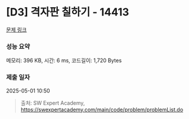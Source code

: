 # [D3] 격자판 칠하기 - 14413 

[문제 링크](https://swexpertacademy.com/main/code/problem/problemDetail.do?contestProbId=AYEXgKnKKg0DFARx) 

### 성능 요약

메모리: 396 KB, 시간: 6 ms, 코드길이: 1,720 Bytes

### 제출 일자

2025-05-01 10:50



> 출처: SW Expert Academy, https://swexpertacademy.com/main/code/problem/problemList.do